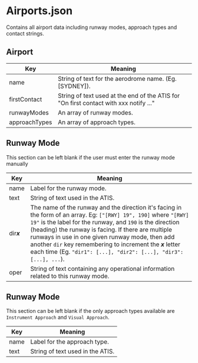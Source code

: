 # Airports.json
Contains all airport data including runway modes, approach types and contact strings.

## Airport
| Key | Meaning |
| ------------ | ------------ |
| name | String of text for the aerodrome name. (Eg. [SYDNEY]).  |
|  firstContact |  String of text used at the end of the ATIS for "On first contact with xxx notify ..." |
| runwayModes  | An array of runway modes.  |
| approachTypes  | An array of approach types.  |

## Runway Mode
This section can be left blank if the user must enter the runway mode manually

| Key | Meaning |
| ------------ | ------------ |
| name | Label for the runway mode. |
| text |  String of text used in the ATIS. |
| dir***x***  | The name of the runway and the direction it's facing in the form of an array. Eg: ```["[RWY] 19", 190]``` where `"[RWY] 19"` is the label for the runway, and `190` is the direction (heading) the runway is facing. If there are multiple runways in use in one given runway mode, then add another `dir` key remembering to increment the ***x*** letter each time (Eg. `"dir1": [...], "dir2": [...], "dir3": [...], ...`). |
| oper | String of text containing any operational information related to this runway mode. |

## Runway Mode
This section can be left blank if the only approach types available are `Instrument Approach` and `Visual Approach`.

| Key | Meaning |
| ------------ | ------------ |
| name | Label for the approach type. |
| text |  String of text used in the ATIS. |
